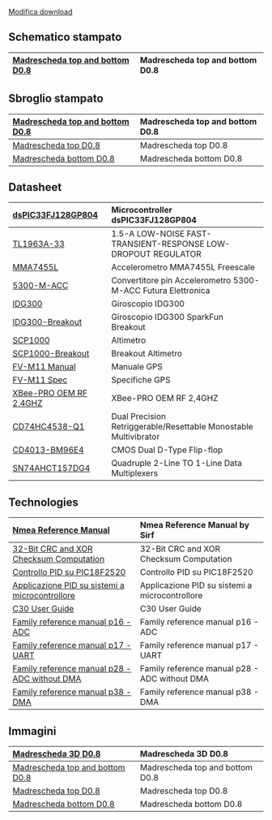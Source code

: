 [Modifica download](http://code.google.com/p/uavfirmware/downloads/list)

## Schematico stampato ##
|[Madrescheda top and bottom D0.8 ](http://uavfirmware.googlecode.com/svn/trunk/Docs/schematico_stampato/madrescheda.pdf) | Madrescheda top and bottom D0.8  |
|:------------------------------------------------------------------------------------------------------------------------|:---------------------------------|

## Sbroglio stampato ##
|[Madrescheda top and bottom D0.8 ](http://uavfirmware.googlecode.com/svn/trunk/Docs/sbroglio_stampato/madrescheda.pdf) | Madrescheda top and bottom D0.8  |
|:----------------------------------------------------------------------------------------------------------------------|:---------------------------------|
|[Madrescheda top D0.8 ](http://uavfirmware.googlecode.com/svn/trunk/Docs/sbroglio_stampato/madrescheda_top.pdf)        | Madrescheda top  D0.8            |
|[Madrescheda bottom D0.8 ](http://uavfirmware.googlecode.com/svn/trunk/Docs/sbroglio_stampato/madrescheda_bottom.pdf)  | Madrescheda bottom D0.8          |

## Datasheet ##
|[dsPIC33FJ128GP804](http://uavfirmware.googlecode.com/files/dsPIC33FJ128GP804.pdf) |Microcontroller dsPIC33FJ128GP804|
|:----------------------------------------------------------------------------------|:--------------------------------|
|[TL1963A-33](http://uavfirmware.googlecode.com/files/tl1963a-33.pdf)               |1.5-A LOW-NOISE FAST-TRANSIENT-RESPONSE LOW-DROPOUT REGULATOR|
|[MMA7455L](http://uavfirmware.googlecode.com/files/MMA7455L.pdf)                   | Accelerometro MMA7455L Freescale|
|[5300-M-ACC](http://uavfirmware.googlecode.com/files/5300-M-ACC.pdf)               | Convertitore pin Accelerometro 5300-M-ACC Futura Elettronica|
|[IDG300](http://uavfirmware.googlecode.com/files/DS_IDG300.pdf)                    | Giroscopio IDG300               |
|[IDG300-Breakout](http://uavfirmware.googlecode.com/files/IDG300-Breakout.pdf)     | Giroscopio IDG300 SparkFun Breakout|
|[SCP1000](http://uavfirmware.googlecode.com/files/SCP1000.pdf)                     |Altimetro                        |
|[SCP1000-Breakout](http://uavfirmware.googlecode.com/files/SCP1000-Breakout-v13.pdf) |Breakout Altimetro               |
|[FV-M11 Manual](http://uavfirmware.googlecode.com/files/FV-M11_Manual.pdf)         | Manuale GPS                     |
|[FV-M11 Spec](http://uavfirmware.googlecode.com/files/FV-M11_Spec.pdf)             | Specifiche GPS                  |
|[XBee-PRO OEM RF 2,4GHZ](http://uavfirmware.googlecode.com/files/XBee-PRO%20OEM%20RF%202%2C4GHZ.pdf) |XBee-PRO OEM RF 2,4GHZ           |
|[CD74HC4538-Q1](http://uavfirmware.googlecode.com/files/CD74HC4538-Q1%20-%20Monostabile.pdf) | Dual Precision Retriggerable/Resettable Monostable Multivibrator|
|[CD4013-BM96E4](http://uavfirmware.googlecode.com/files/CD4013%20BM96E4%20-%20FF_D.pdf) |CMOS Dual D-Type Flip-flop       |
|[SN74AHCT157DG4](http://uavfirmware.googlecode.com/files/SN74AHCT157DG4.pdf)       | Quadruple 2-Line TO 1-Line Data Multiplexers |

## Technologies ##

|[Nmea Reference Manual](http://uavfirmware.googlecode.com/files/NMEA%20Reference%20Manual%20-%20Sirf.pdf) | Nmea Reference Manual by Sirf |
|:---------------------------------------------------------------------------------------------------------|:------------------------------|
|[32-Bit CRC and XOR Checksum Computation](http://uavfirmware.googlecode.com/files/32-Bit%20CRC%20and%20XOR%20Checksum%20Computation.pdf) | 32-Bit CRC and XOR Checksum Computation |
|[Controllo PID su PIC18F2520](http://uavfirmware.googlecode.com/files/Controllo%20PID%20su%20PIC18F2520.pdf) | Controllo PID su PIC18F2520   |
|[Applicazione PID su sistemi a microcontrollore](http://uavfirmware.googlecode.com/files/Applicazione%20PID%20su%20sistemi%20a%20microcontrollore.pdf) | Applicazione PID su sistemi a microcontrollore |
|[C30 User Guide](http://uavfirmware.googlecode.com/files/C30%20User%20Guide.pdf)                          | C30 User Guide                |
|[Family reference manual p16 - ADC](http://uavfirmware.googlecode.com/files/Family%20reference%20manual%20p16%20-%20ADC.pdf) | Family reference manual p16 - ADC |
|[Family reference manual p17 - UART](http://uavfirmware.googlecode.com/files/Family%20reference%20manual%20p17%20-%20UART.pdf) | Family reference manual p17 - UART |
|[Family reference manual p28 - ADC without DMA ](http://uavfirmware.googlecode.com/files/Family%20reference%20manual%20p28%20-%20ADC%20without%20DMA.pdf) | Family reference manual p28 - ADC without DMA  |
|[Family reference manual p38 - DMA](http://uavfirmware.googlecode.com/files/Family%20reference%20manual%20p38%20-%20DMA.pdf) | Family reference manual p38 - DMA |

## Immagini ##
|[Madrescheda 3D D0.8 ](http://uavfirmware.googlecode.com/files/madrescheda_D0.8.png) | Madrescheda 3D D0.8  |
|:------------------------------------------------------------------------------------|:---------------------|
|[Madrescheda top and bottom D0.8 ](http://uavfirmware.googlecode.com/files/Madrescheda_top_and_bottom.png) | Madrescheda top and bottom D0.8  |
|[Madrescheda top D0.8 ](http://uavfirmware.googlecode.com/files/Madrescheda_top.png) | Madrescheda top  D0.8  |
|[Madrescheda bottom D0.8 ](http://uavfirmware.googlecode.com/files/Madrescheda_bottom.png) | Madrescheda bottom D0.8  |